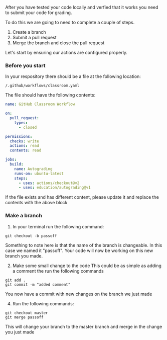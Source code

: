 After you have tested your code locally and verfied that it works you need to submit your code for grading.

To do this we are going to need to complete a couple of steps.
1. Create a branch
2. Submit a pull request
3. Merge the branch and close the pull request

Let's start by ensuring our actions are configured properly.

### Before you start
In your respository there should be a file at the following location:

```
/.github/workflows/classroom.yaml
```

The file should have the following contents:

```/.github/workflows/classroom.yaml
name: GitHub Classroom Workflow

on:
  pull_request:
    types:
      - closed

permissions:
  checks: write
  actions: read
  contents: read

jobs:
  build:
    name: Autograding
    runs-on: ubuntu-latest
    steps:
      - uses: actions/checkout@v2
      - uses: education/autograding@v1
```

If the file exists and has different content, please update it and replace the contents with the above block

### Make a branch

1. In your terminal run the following command:

```
git checkout -b passoff
```

Something to note here is that the name of the branch is changeable. In this case we named it "passoff". Your code will now be working on this new branch you made.

2. Make some small change to the code
This could be as simple as adding a comment
the run the following commands

```
git add .
git commit -m "added comment"
```

You now have a commit with new changes on the branch we just made

4. Run the following commands:

```
git checkout master
git merge passoff
```

This will change your branch to the master branch and merge in the change you just made

